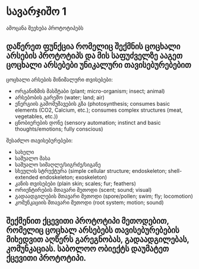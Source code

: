 # სავარჯიშო 1

ამოცანა შეეხება პროტოტიპებს

## დაწერეთ ფუნქცია რომელიც შექმნის ცოცხალი არსების პროტოტიპს და მის საფუძველზე ააგეთ ცოცხალი არსებები უნიკალური თავისებურებებით

ცოცხალი არსების მინიმალური თვისებები:

- ორგანიზმის მასშტაბი (plant; micro-organism; insect; animal)
- არსებობის გარემო (water; land; air)
- ენერგიის გამომუშავების გზა (photosynthesis; consumes basic elements (CO2, Calcium, etc.); consumes complex structures (meat, vegetables, etc.))
- ცნობიერების დონე (sensory automation; instinct and basic thoughts/emotions; fully conscious)

შესაძლო თავისებურებები:

- სახელი
- საშუალო მასა
- საშუალო სიმაღლე/სიგრძე/სიგანე
- სხეულის სტრუქტურა (simple cellular structure; endoskeleton; shell-extended endoskeleton; exoskeleton)
- კანის თვისებები (plain skin; scales; fur; feathers)
- ორიენტირების მთავარი მეთოდი (scent; sound; visual)
- გადაადგილების მთავარი მეთოდი (spore/pollen; swim; fly; locomotion)
- კომუნკაციის მთავარი მეთოდი (root system; motion; sound)

## შექმენით ქცევითი პროტოტიპი მეთოდებით, რომელიც ცოცხალ არსებებს თავისებურებების მიხედვით აღწერს გარეგნობას, გადაადგილებას, კომუნკაციას. საბოლოო ობიექტს დაუმატეთ ქცევითი პროტოტიპი.
